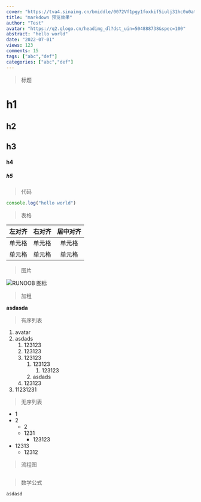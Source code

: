```yaml
---
cover: "https://tva4.sinaimg.cn/bmiddle/0072Vf1pgy1foxkif5iulj31hc0u0ata.jpg"
title: "markdown 预览效果"
author: "Test"
avatar: "https://q2.qlogo.cn/headimg_dl?dst_uin=504888738&spec=100"
abstract: "hello world"
date: "2022-07-01"
views: 123
comments: 15
tags: ["abc","def"]
categories: ["abc","def"]
---
```



> 标题
# h1

## h2

## h3

#### h4

##### h5


> 代码

```js
console.log("hello world")
```


> 表格

| 左对齐 | 右对齐 | 居中对齐 |
| :----- | -----: | :------: |
| 单元格 | 单元格 |  单元格  |
| 单元格 | 单元格 |  单元格  |
> 图片

![RUNOOB 图标](https://cloud.madlive.cn/user_files/11/bbs/32512453_1616158928.jpg)


> 加粗

**asdasda**

> 有序列表

1. avatar
2. asdads
   1. 123123
   2. 123123
   3. 123123
      1. 123123
         1. 123123
      2. asdads
   4. 123123
3. 11231231


> 无序列表

- 1
- 2
  - 2
  - 1231
    - 123123
- 12313
  - 12312

> 流程图

```

```

> 数学公式

```
asdasd
```